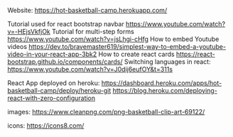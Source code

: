 Website: https://hot-basketball-camp.herokuapp.com/

Tutorial used for react bootstrap navbar
https://www.youtube.com/watch?v=-HEjsVkfjOk
Tutorial for multi-step forms
https://www.youtube.com/watch?v=jsLhgi-cHfg
How to embed Youtube videos
https://dev.to/bravemaster619/simplest-way-to-embed-a-youtube-video-in-your-react-app-3bk2
How to create react cards
https://react-bootstrap.github.io/components/cards/
Switching languages in react:
https://www.youtube.com/watch?v=J0dij6eufOY&t=311s

React App deployed on heroku:
https://dashboard.heroku.com/apps/hot-basketball-camp/deploy/heroku-git
https://blog.heroku.com/deploying-react-with-zero-configuration

images:
https://www.cleanpng.com/png-basketball-clip-art-69122/

icons:
https://icons8.com/